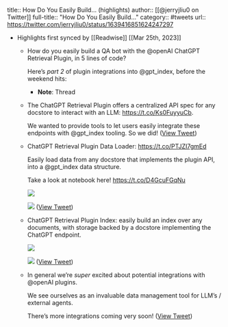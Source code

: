 title:: How Do You Easily Build... (highlights)
author:: [[@jerryjliu0 on Twitter]]
full-title:: "How Do You Easily Build..."
category:: #tweets
url:: https://twitter.com/jerryjliu0/status/1639416851624247297

- Highlights first synced by [[Readwise]] [[Mar 25th, 2023]]
	- How do you easily build a QA bot with the @openAI ChatGPT Retrieval Plugin, in 5 lines of code? 
	  
	  Here’s *part 2* of plugin integrations into @gpt_index, before the weekend hits:
		- **Note**: Thread
	- The ChatGPT Retrieval Plugin offers a centralized API spec for any docstore to interact with an LLM: https://t.co/Ks0FuyyuCb.
	  
	  We wanted to provide tools to let users easily integrate these endpoints with @gpt_index tooling. So we did! ([View Tweet](https://twitter.com/jerryjliu0/status/1639416854216335360))
	- ChatGPT Retrieval Plugin Data Loader: https://t.co/PTJZI7gmEd
	  
	  Easily load data from any docstore that implements the plugin API, into a @gpt_index data structure.
	  
	  Take a look at notebook here! https://t.co/D4GcuFGqNu 
	  
	  ![](https://pbs.twimg.com/media/FsBg8a9aUAEzE10.jpg) 
	  
	  ![](https://pbs.twimg.com/media/FsBg8a6aAAAaJSm.jpg) ([View Tweet](https://twitter.com/jerryjliu0/status/1639416857777303553))
	- ChatGPT Retrieval Plugin Index: easily build an index over any documents, with storage backed by a docstore implementing the ChatGPT endpoint. 
	  
	  ![](https://pbs.twimg.com/media/FsBg8qkaIAAeR8E.jpg) 
	  
	  ![](https://pbs.twimg.com/media/FsBg8qlaYAAvqeu.jpg) ([View Tweet](https://twitter.com/jerryjliu0/status/1639416862089027584))
	- In general we’re *super* excited about potential integrations with @openAI plugins.
	  
	  We see ourselves as an invaluable data management tool for LLM’s / external agents.
	  
	  There’s more integrations coming very soon! ([View Tweet](https://twitter.com/jerryjliu0/status/1639416864043597825))